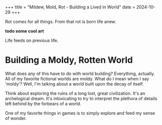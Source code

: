 +++
title = "Mildew, Mold, Rot - Building a Lived in World"
date = 2024-10-29
+++

Rot comes for all things. From that rot is born life anew.

**todo some cool art**

Life feeds on previous life.

# Building a Moldy, Rotten World

What does any of this have to do with world building?
Everything, actually. All of my favorite fictional worlds are moldy.
What do I mean when I say 'moldy'? Well, I'm talking about a world built upon the decay of itself.

Think about exploring the ruins of a long lost, great civilization. It's an archelogical dream.
It's intoxicating to try to interpret the plethora of details left behind by the forbears of a world.

One of my favorite things in games is to simply explore and feed my sense of wonder.
